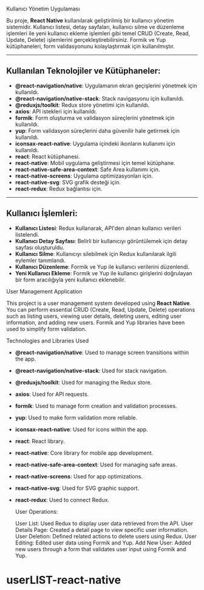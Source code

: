 Kullanıcı Yönetim Uygulaması

Bu proje, **React Native** kullanılarak geliştirilmiş bir kullanıcı yönetim sistemidir. Kullanıcı listesi, detay sayfaları, kullanıcı silme ve düzenleme işlemleri ile yeni kullanıcı ekleme işlemleri gibi temel CRUD (Create, Read, Update, Delete) işlemlerini gerçekleştirebilirsiniz. Formik ve Yup kütüphaneleri, form validasyonunu kolaylaştırmak için kullanılmıştır.

---

## Kullanılan Teknolojiler ve Kütüphaneler:

- **@react-navigation/native**: Uygulamanın ekran geçişlerini yönetmek için kullanıldı.
- **@react-navigation/native-stack**: Stack navigasyonu için kullanıldı.
- **@reduxjs/toolkit**: Redux store yönetimi için kullanıldı.
- **axios**: API istekleri için kullanıldı.
- **formik**: Form oluşturma ve validasyon süreçlerini yönetmek için kullanıldı.
- **yup**: Form validasyon süreçlerini daha güvenilir hale getirmek için kullanıldı.
- **iconsax-react-native**: Uygulama içindeki ikonların kullanımı için kullanıldı.
- **react**: React kütüphanesi.
- **react-native**: Mobil uygulama geliştirmesi için temel kütüphane.
- **react-native-safe-area-context**: Safe Area kullanımı için.
- **react-native-screens**: Uygulama optimizasyonları için.
- **react-native-svg**: SVG grafik desteği için.
- **react-redux**: Redux bağlantısı için.

---

## Kullanıcı İşlemleri:

- **Kullanıcı Listesi**: Redux kullanarak, API'den alınan kullanıcı verileri listelendi.
- **Kullanıcı Detay Sayfası**: Belirli bir kullanıcıyı görüntülemek için detay sayfası oluşturuldu.
- **Kullanıcı Silme**: Kullanıcıyı silebilmek için Redux kullanılarak ilgili eylemler tanımlandı.
- **Kullanıcı Düzenleme**: Formik ve Yup ile kullanıcı verilerini düzenlendi.
- **Yeni Kullanıcı Ekleme**: Formik ve Yup ile kullanıcı girişlerini doğrulayan bir form aracılığıyla yeni kullanıcı eklenebilir.

User Management Application

This project is a user management system developed using **React Native**. You can perform essential CRUD (Create, Read, Update, Delete) operations such as listing users, viewing user details, deleting users, editing user information, and adding new users. Formik and Yup libraries have been used to simplify form validation.

Technologies and Libraries Used

- **@react-navigation/native**: Used to manage screen transitions within the app.
- **@react-navigation/native-stack**: Used for stack navigation.
- **@reduxjs/toolkit**: Used for managing the Redux store.
- **axios**: Used for API requests.
- **formik**: Used to manage form creation and validation processes.
- **yup**: Used to make form validation more reliable.
- **iconsax-react-native**: Used for icons within the app.
- **react**: React library.
- **react-native**: Core library for mobile app development.
- **react-native-safe-area-context**: Used for managing safe areas.
- **react-native-screens**: Used for app optimizations.
- **react-native-svg**: Used for SVG graphic support.
- **react-redux**: Used to connect Redux.

  User Operations:

  User List: Used Redux to display user data retrieved from the API.
  User Details Page: Created a detail page to view specific user information.
  User Deletion: Defined related actions to delete users using Redux.
  User Editing: Edited user data using Formik and Yup.
  Add New User: Added new users through a form that validates user input using Formik and Yup.
# userLIST-react-native
